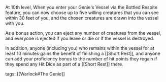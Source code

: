 At 10th level, When you enter your Genie's Vessel via the Bottled Respite feature, you can now choose up to five willing creatures that you can see within 30 feet of you, and the chosen creatures are drawn into the vessel with you.

As a bonus action, you can eject any number of creatures from the vessel, and everyone is ejected if you leave or die or if the vessel is destroyed.

In addition, anyone (including you) who remains within the vessel for at least 10 minutes gains the benefit of finishing a [[Short Rest]], and anyone can add your proficiency bonus to the number of hit points they regain if they spend any Hit Dice as part of a [[Short Rest]] there.

tags: [[Warlock#The Genie]]